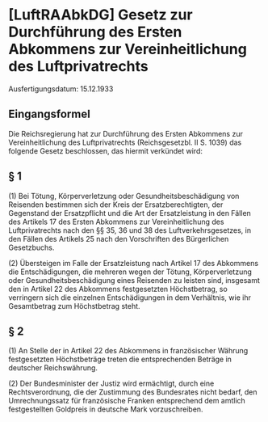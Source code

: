 # [LuftRAAbkDG] Gesetz zur Durchführung des Ersten Abkommens zur Vereinheitlichung des Luftprivatrechts

Ausfertigungsdatum: 15.12.1933

 

## Eingangsformel

Die Reichsregierung hat zur Durchführung des Ersten Abkommens zur Vereinheitlichung des Luftprivatrechts (Reichsgesetzbl. II S. 1039) das folgende Gesetz beschlossen, das hiermit verkündet wird:


## § 1

(1) Bei Tötung, Körperverletzung oder Gesundheitsbeschädigung von Reisenden bestimmen sich der Kreis der Ersatzberechtigten, der Gegenstand der Ersatzpflicht und die Art der Ersatzleistung in den Fällen des Artikels 17 des Ersten Abkommens zur Vereinheitlichung des Luftprivatrechts nach den §§ 35, 36 und 38 des Luftverkehrsgesetzes, in den Fällen des Artikels 25 nach den Vorschriften des Bürgerlichen Gesetzbuchs.

(2) Übersteigen im Falle der Ersatzleistung nach Artikel 17 des Abkommens die Entschädigungen, die mehreren wegen der Tötung, Körperverletzung oder Gesundheitsbeschädigung eines Reisenden zu leisten sind, insgesamt den in Artikel 22 des Abkommens festgesetzten Höchstbetrag, so verringern sich die einzelnen Entschädigungen in dem Verhältnis, wie ihr Gesamtbetrag zum Höchstbetrag steht.


## § 2

(1) An Stelle der in Artikel 22 des Abkommens in französischer Währung festgesetzten Höchstbeträge treten die entsprechenden Beträge in deutscher Reichswährung.

(2) Der Bundesminister der Justiz wird ermächtigt, durch eine Rechtsverordnung, die der Zustimmung des Bundesrates nicht bedarf, den Umrechnungssatz für französische Franken entsprechend dem amtlich festgestellten Goldpreis in deutsche Mark vorzuschreiben.
